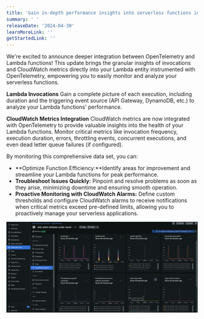 ```yaml
---
title: 'Gain in-depth performance insights into serverless functions instrumented with OpenTelemetry'
summary: ' '
releaseDate: '2024-04-30'
learnMoreLink: ''
getStartedLink: ''
---
```


We're excited to announce deeper integration between OpenTelemetry and Lambda functions! This update brings the granular insights of invocations and CloudWatch metrics directly into your Lambda entity instrumented with OpenTelemetry, empowering you to easily monitor and analyze your serverless functions. 

**Lambda Invocations**
Gain a complete picture of each execution, including duration and the triggering event source (API Gateway, DynamoDB, etc.) to analyze your Lambda functions' performance. 

**CloudWatch Metrics Integration**
CloudWatch metrics are now integrated with OpenTelemetry to provide valuable insights into the health of your Lambda functions. Monitor critical metrics like invocation frequency, execution duration, errors, throttling events, concurrent executions, and even dead letter queue failures (if configured). 

By monitoring this comprehensive data set, you can:
* **Optimize Function Efficiency:**Identify areas for improvement and streamline your Lambda functions for peak performance.
* **Troubleshoot Issues Quickly:** Pinpoint and resolve problems as soon as they arise, minimizing downtime and ensuring smooth operation.
* **Proactive Monitoring with CloudWatch Alarms:** Define custom thresholds and configure CloudWatch alarms to receive notifications when critical metrics exceed pre-defined limits, allowing you to proactively manage your serverless applications.

![OTel Lambda experience](./images/otel_lambda.png "A screenshot that shows the OTel Lambda experience")

